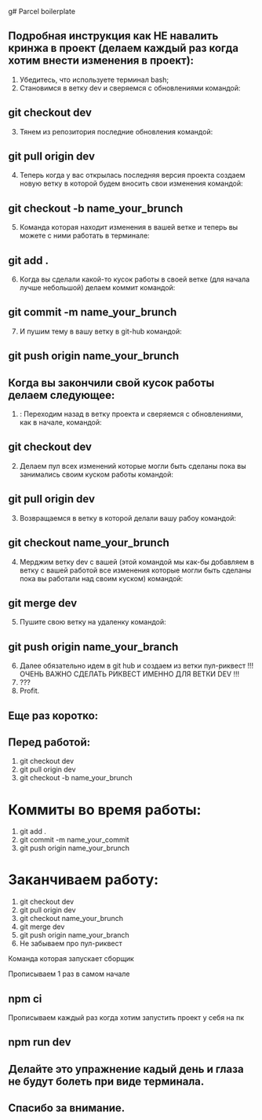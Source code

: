 g# Parcel boilerplate

## Подробная инструкция как НЕ навалить кринжа в проект (делаем каждый раз когда хотим внести изменения в проект):

1. Убедитесь, что используете терминал bash;
2. Становимся в ветку dev и сверяемся с обновлениями командой:

## git checkout dev

3. Тянем из репозитория последние обновления командой:

## git pull origin dev

4. Теперь когда у вас открылась последняя версия проекта создаем новую ветку в которой будем вносить
   свои изменения командой:

## git checkout -b name_your_brunch

5. Команда которая находит изменения в вашей ветке и теперь вы можете с ними работать в терминале:

## git add .

6. Когда вы сделали какой-то кусок работы в своей ветке (для начала лучше небольшой) делаем коммит
   командой:

## git commit -m name_your_brunch

7. И пушим тему в вашу ветку в git-hub командой:

## git push origin name_your_brunch

<!-- 5 - 7 можно делать много раз пока занимаетесь своим куском работы если хотите перестраховаться -->

## Когда вы закончили свой кусок работы делаем следующее:

1. : Переходим назад в ветку проекта и сверяемся с обновлениями, как в начале, командой:

## git checkout dev

2. Делаем пул всех изменений которые могли быть сделаны пока вы занимались своим куском работы
   командой:

## git pull origin dev

3. Возвращаемся в ветку в которой делали вашу рабоу командой:

## git checkout name_your_brunch

4. Мерджим ветку dev c вашей (этой командой мы как-бы добавляем в ветку с вашей работой все
   изменения которые могли быть сделаны пока вы работали над своим куском) командой:

## git merge dev

5. Пушите свою ветку на удаленку командой:

## git push origin name_your_branch

6. Далее обязательно идем в git hub и создаем из ветки пул-риквест !!! ОЧЕНЬ ВАЖНО СДЕЛАТЬ РИКВЕСТ
   ИМЕННО ДЛЯ ВЕТКИ DEV !!!
7. ???
8. Profit.

## Еще раз коротко:

## Перед работой:

1. git checkout dev
2. git pull origin dev
3. git checkout -b name_your_brunch

# Коммиты во время работы:

1. git add .
2. git commit -m name_your_commit
3. git push origin name_your_brunch

# Заканчиваем работу:

1. git checkout dev
2. git pull origin dev
3. git checkout name_your_brunch
4. git merge dev
5. git push origin name_your_branch
6. Не забываем про пул-риквест

Команда которая запускает сборщик

Прописываем 1 раз в самом начале

## npm ci

Прописываем каждый раз когда хотим запустить проект у себя на пк

## npm run dev

## Делайте это упражнение кадый день и глаза не будут болеть при виде терминала.

## Спасибо за внимание.
